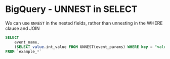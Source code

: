 # BigQuery - UNNEST in SELECT

We can use `UNNEST` in the nested fields, rather than unnesting in the WHERE clause and JOIN

```sql
SELECT 
    event_name,
    (SELECT value.int_value FROM UNNEST(event_params) WHERE key = "value") as score,
FROM `example_*`
```
